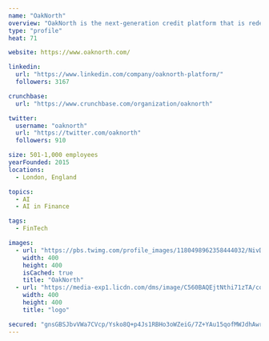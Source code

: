 ```yaml
---
name: "OakNorth"
overview: "OakNorth is the next-generation credit platform that is redefining lending to lower mid-market businesses ($1-$25m loan size) globally."
type: "profile"
heat: 71

website: https://www.oaknorth.com/

linkedin:
  url: "https://www.linkedin.com/company/oaknorth-platform/"
  followers: 3167

crunchbase:
  url: "https://www.crunchbase.com/organization/oaknorth"

twitter:
  username: "oaknorth"
  url: "https://twitter.com/oaknorth"
  followers: 910

size: 501-1,000 employees
yearFounded: 2015
locations:
  - London, England

topics:
  - AI
  - AI in Finance

tags:
  - FinTech

images:
  - url: "https://pbs.twimg.com/profile_images/1180498962358444032/NivDgFAB_400x400.jpg"
    width: 400
    height: 400
    isCached: true
    title: "OakNorth"
  - url: "https://media-exp1.licdn.com/dms/image/C560BAQEjtNthi71zTA/company-logo_200_200/0?e=1594857600&v=beta&t=o2XDp2e8TdIIX1cEIBbCpgaWUOApJq3ukd1mBzjh4gM"
    width: 400
    height: 400
    title: "logo"

secured: "gnsGBSJbvVWa7CVcp/Ysko8Q+p4Js1RBHo3oWZeiG/7Z+YAu15qofMWJdhAwrENFxHL/jM9mlggXXBjk9FyqN65Hu8YFdAVirtRV9cs1X9CBNBUL+ZiQYVQ43Ywa5Qj84KH0P9Agnrr1Tt48zd3V1yqMOcdruwXet8QvuXYvz0cI/XSAzExM71O5VPwW9y2SSyqlhv0jhs+b9mP2l99xkW4bS2AkrCPxudJaDwXLSj7gHiCsZczZShvtUwuHcG431Alrc8ULMOC8kaKYoE3t/Wr1dDe7ZFKrGprfcympklPAIPmsDGFyxMTwwOCOST+Dohe63uDwbrz9og4b0/nUgyIeESFNgcze3ilw9s16WIUdT+zltBxmAZvXcdVmjDwE6TkP3o8sYIcxLWL+54eO9A==;sKVdoIQyltMZJMS9j9/jeg=="
---
```


